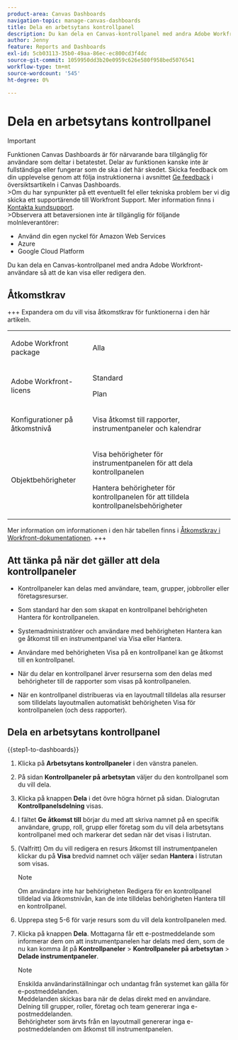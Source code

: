 ```yaml
---
product-area: Canvas Dashboards
navigation-topic: manage-canvas-dashboards
title: Dela en arbetsytans kontrollpanel
description: Du kan dela en Canvas-kontrollpanel med andra Adobe Workfront-användare så att de kan visa eller redigera den.
author: Jenny
feature: Reports and Dashboards
exl-id: 5cb03113-35b0-49aa-86ec-ec800cd3f4dc
source-git-commit: 1059950dd3b20e0959c626e580f958bed5076541
workflow-type: tm+mt
source-wordcount: '545'
ht-degree: 0%

---
```


# Dela en arbetsytans kontrollpanel

>[!IMPORTANT]
>
>Funktionen Canvas Dashboards är för närvarande bara tillgänglig för användare som deltar i betatestet. Delar av funktionen kanske inte är fullständiga eller fungerar som de ska i det här skedet. Skicka feedback om din upplevelse genom att följa instruktionerna i avsnittet [Ge feedback](/help/quicksilver/product-announcements/betas/canvas-dashboards-beta/canvas-dashboards-beta-information.md#provide-feedback) i översiktsartikeln i Canvas Dashboards.<br>
>&#x200B;>Om du har synpunkter på ett eventuellt fel eller tekniska problem ber vi dig skicka ett supportärende till Workfront Support. Mer information finns i [Kontakta kundsupport](/help/quicksilver/workfront-basics/tips-tricks-and-troubleshooting/contact-customer-support.md).<br>
>&#x200B;>Observera att betaversionen inte är tillgänglig för följande molnleverantörer:
>
>* Använd din egen nyckel för Amazon Web Services
>* Azure
>* Google Cloud Platform

Du kan dela en Canvas-kontrollpanel med andra Adobe Workfront-användare så att de kan visa eller redigera den.

## Åtkomstkrav

+++ Expandera om du vill visa åtkomstkrav för funktionerna i den här artikeln.
<table style="table-layout:auto"> 
<col> 
</col> 
<col> 
</col> 
<tbody> 
<tr> 
   <td role="rowheader"><p>Adobe Workfront package</p></td> 
   <td> 
<p>Alla </p> 
   </td> 
<tr> 
 <tr> 
   <td role="rowheader"><p>Adobe Workfront-licens</p></td> 
   <td> 
<p>Standard </p> 
<p>Plan</p> 
   </td> 
   </tr> 
  </tr> 
  <tr> 
   <td role="rowheader"><p>Konfigurationer på åtkomstnivå</p></td> 
   <td><p>Visa åtkomst till rapporter, instrumentpaneler och kalendrar</p>
  </td> 
  </tr>  
    </tr>  
        <tr> 
   <td role="rowheader"><p>Objektbehörigheter</p></td> 
   <td><p>Visa behörigheter för instrumentpanelen för att dela kontrollpanelen</p>
   <p>Hantera behörigheter för kontrollpanelen för att tilldela kontrollpanelsbehörigheter</p>
  </td> 
  </tr>
</tbody> 
</table>

Mer information om informationen i den här tabellen finns i [Åtkomstkrav i Workfront-dokumentationen](/help/quicksilver/administration-and-setup/add-users/access-levels-and-object-permissions/access-level-requirements-in-documentation.md).
+++

## Att tänka på när det gäller att dela kontrollpaneler

* Kontrollpaneler kan delas med användare, team, grupper, jobbroller eller företagsresurser.

* Som standard har den som skapat en kontrollpanel behörigheten Hantera för kontrollpanelen.

* Systemadministratörer och användare med behörigheten Hantera kan ge åtkomst till en instrumentpanel via Visa eller Hantera.

* Användare med behörigheten Visa på en kontrollpanel kan ge åtkomst till en kontrollpanel.

* När du delar en kontrollpanel ärver resurserna som den delas med behörigheter till de rapporter som visas på kontrollpanelen.

* När en kontrollpanel distribueras via en layoutmall tilldelas alla resurser som tilldelats layoutmallen automatiskt behörigheten Visa för kontrollpanelen (och dess rapporter).


## Dela en arbetsytans kontrollpanel


{{step1-to-dashboards}}

1. Klicka på **Arbetsytans kontrollpaneler** i den vänstra panelen.

1. På sidan **Kontrollpaneler på arbetsytan** väljer du den kontrollpanel som du vill dela.

1. Klicka på knappen **Dela** i det övre högra hörnet på sidan. Dialogrutan **Kontrollpanelsdelning** visas.

1. I fältet **Ge åtkomst till** börjar du med att skriva namnet på en specifik användare, grupp, roll, grupp eller företag som du vill dela arbetsytans kontrollpanel med och markerar det sedan när det visas i listrutan.

1. (Valfritt) Om du vill redigera en resurs åtkomst till instrumentpanelen klickar du på **Visa** bredvid namnet och väljer sedan **Hantera** i listrutan som visas.

   >[!NOTE]
   >
   > Om användare inte har behörigheten Redigera för en kontrollpanel tilldelad via åtkomstnivån, kan de inte tilldelas behörigheten Hantera till en kontrollpanel.

1. Upprepa steg 5-6 för varje resurs som du vill dela kontrollpanelen med.

1. Klicka på knappen **Dela**. Mottagarna får ett e-postmeddelande som informerar dem om att instrumentpanelen har delats med dem, som de nu kan komma åt på **Kontrollpaneler** > **Kontrollpaneler på arbetsytan** > **Delade instrumentpaneler**.

   >[!NOTE]
   >
   > Enskilda användarinställningar och undantag från systemet kan gälla för e-postmeddelanden. <br>
   > Meddelanden skickas bara när de delas direkt med en användare. Delning till grupper, roller, företag och team genererar inga e-postmeddelanden.<br>
   > Behörigheter som ärvts från en layoutmall genererar inga e-postmeddelanden om åtkomst till instrumentpanelen.
